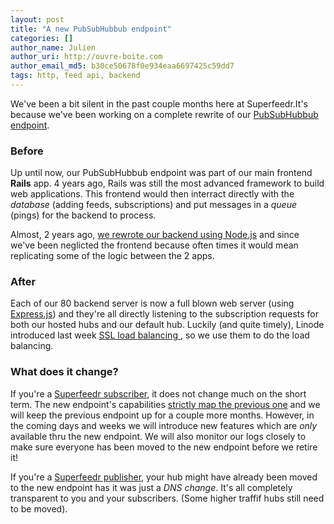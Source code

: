```yaml
---
layout: post
title: "A new PubSubHubbub endpoint"
categories: []
author_name: Julien
author_uri: http://ouvre-boite.com
author_email_md5: b30ce50678f0e934eaa6697425c59dd7
tags: http, feed api, backend
---
```


We've been a bit silent in the past couple months here at Superfeedr.It's because we've been working on a complete rewrite of our [PubSubHubbub endpoint](http://push.superfeedr.com/).

### Before

Up until now, our PubSubHubbub endpoint was part of our main frontend **Rails** app. 4 years ago, Rails was still the most advanced framework to build web applications. This frontend would then interract directly with the *database* (adding feeds, subscriptions) and put messages in a *queue* (pings) for the backend to process.

Almost, 2 years ago, [we rewrote our backend using Node.js](http://blog.superfeedr.com/node-superfeedr/) and since we've been neglicted the frontend because often times it would mean replicating some of the logic between the 2 apps.

### After

Each of our 80 backend server is now a full blown web server (using [Express.js](http://expressjs.com/)) and they're all directly listening to the subscription requests for both our hosted hubs and our default hub. Luckily (and quite timely), Linode introduced last week [SSL load balancing ](https://blog.linode.com/2013/11/07/nodebalancer-ssl/), so we use them to do the load balancing.

### What does it change?

If you're a [Superfeedr subscriber](http://superfeedr.com/subscriber), it does not change much on the short term. The new endpoint's capabilities [strictly map the previous one](http://documentation.superfeedr.com/subscribers.html#webhooks) and we will keep the previous endpoint up for a couple more months. However, in the coming days and weeks we will introduce new features which are *only* available thru the new endpoint. We will also monitor our logs closely to make sure everyone has been moved to the new endpoint before we retire it!

If you're a [Superfeedr publisher](http://superfeedr.com/publisher), your hub might have already been moved to the new endpoint has it was just a *DNS change*. It's all completely transparent to you and your subscribers. (Some higher traffif hubs still need to be moved).



